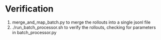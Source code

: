 # Verification
1. merge_and_map_batch.py to merge the rollouts into a single jsonl file
2. ./run_batch_processor.sh to verify the rollouts, checking for parameters in batch_processor.py